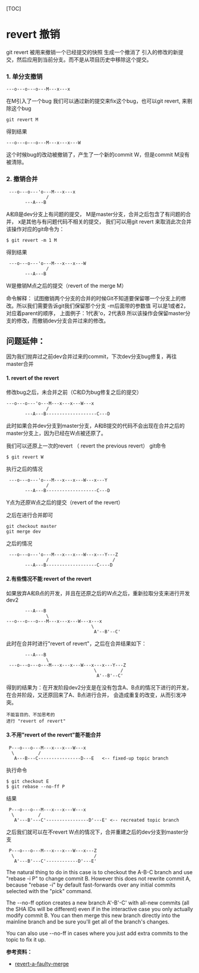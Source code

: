 [TOC]
# revert 撤销
git revert 被用来撤销一个已经提交的快照
生成一个撤消了 引入的修改的新提交，然后应用到当前分支。而不是从项目历史中移除这个提交。
### 1. 单分支撤销

```
---o---o---o---M---x---x
```
在M引入了一个bug
我们可以通过新的提交来fix这个bug，也可以git revert, 来剔除这个bug
```
git revert M
```
得到结果
```
---o---o---o---M---x---x---W
```
这个时候bug的改动被撤销了，产生了一个新的commit W，但是commit M没有被清除。
### 2. 撤销合并
```
 ---o---o---'o---M---x---x
               /
       ---A---B
```
A和B是dev分支上有问题的提交，
M是master分支，合并之后包含了有问题的合并，
x是其他与有问题代码不相关的提交，
我们可以用git revert 来取消此次合并
该操作对应的git命令为：
```
$ git revert -m 1 M
```
得到结果

```
 ---o---o---'o---M---x---x---W
               /
       ---A---B
```
W是撤销M点之后的提交（revert of the merge M）

命令解释：
试图撤销两个分支的合并的时候Git不知道要保留哪一个分支上的修改。所以我们需要告诉git我们保留那个分支
-m后面带的参数值 可以是1或者2，对应着parent的顺序，
上面例子：1代表'o，2代表B 所以该操作会保留master分支的修改，而撤销dev分支合并过来的修改。

## 问题延伸：
因为我们抛弃过之前dev合并过来的commit，下次dev分支bug修复，再往master合并
#### 1. revert of the revert
修改bug之后，未合并之前（C和D为bug修复之后的提交）
```
---o---o---'o---M---x---x---W---x
               /
       ---A---B-------------------C---D
```
此时如果合并dev分支到master分支，A和B提交的代码不会出现在合并之后的master分支上，因为已经在W点被还原了。

我们可以还原上一次的revert （ revert the previous revert）
git命令
```
$ git revert W
```
执行之后的情况
```
 ---o---o---'o---M---x---x---W---x---Y
               /
       ---A---B-------------------C---D
```
Y点为还原W点之后的提交（revert of the revert）

之后在进行合并即可
```
git checkout master
git merge dev
```
之后的情况
```
 ---o---o---'o---M---x---x---W---x---Y---Z
               /                        /
       ---A---B-------------------C----D
```
#### 2.有些情况不能 revert of the revert
如果放弃A和B点的开发，并且在还原之后的W点之后，重新拉取分支来进行开发dev2
```
       ---A---B
               \
---o---o---o---M---x---x---W---x---x
                                \
                                 A'--B'--C'
```
此时在合并时进行"revert of revert"，之后在合并结果如下：
```
       ---A---B
               \
 ---o---o---o---M---x---x---W---x---x---Y---Z
                                 \         /
                                  A'--B'--C'
```
得到的结果为：在开发阶段dev2分支是在没有包含A、B点的情况下进行的开发，在合并阶段，又还原回来了A、B点进行合并，
会造成重复的改变，从而引发冲突。
```
不能盲目的、不加思考的
进行 "revert of revert"
```
#### 3.不用"revert of the revert"能不能合并
```
 P---o---o---M---x---x---W---x
  \         /
   A---B---C----------------D---E   <-- fixed-up topic branch
```
执行命令
```
$ git checkout E
$ git rebase --no-ff P
```
结果
```
 P---o---o---M---x---x---W---x
  \         /
   A'---B'---C'----------------D'---E' <-- recreated topic branch
```
之后我们就可以在不revert W点的情况下，合并重建之后的dev分支到master分支
```
 P---o---o---M---x---x---W---x---Z
  \                              /
   A'---B'---C'------------D'---E'
```
The natural thing to do in this case is to checkout the A-B-C branch and use
"rebase -i P" to change commit B.  However this does not rewrite commit A,
because "rebase -i" by default fast-forwards over any initial commits selected
with the "pick" command.

The --no-ff option creates a new branch A'-B'-C' with all-new commits (all the
SHA IDs will be different) even if in the interactive case you only actually
modify commit B.  You can then merge this new branch directly into the mainline
branch and be sure you'll get all of the branch's changes.

You can also use --no-ff in cases where you just add extra commits to the topic
to fix it up.

**参考资料：**
- [revert-a-faulty-merge](https://github.com/git/git/blob/master/Documentation/howto/revert-a-faulty-merge.txt)